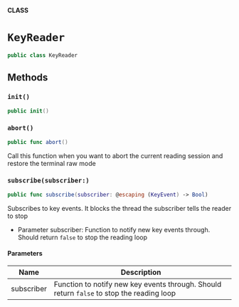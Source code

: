 **CLASS**

# `KeyReader`

```swift
public class KeyReader
```

## Methods
### `init()`

```swift
public init()
```

### `abort()`

```swift
public func abort()
```

Call this  function when you want to abort the current reading session
and restore the terminal raw mode

### `subscribe(subscriber:)`

```swift
public func subscribe(subscriber: @escaping (KeyEvent) -> Bool)
```

Subscribes to key events. It blocks the thread the subscriber tells the reader to stop

- Parameter subscriber: Function to notify new key events through. Should return `false` to stop the
                        reading loop

#### Parameters

| Name | Description |
| ---- | ----------- |
| subscriber | Function to notify new key events through. Should return `false` to stop the reading loop |